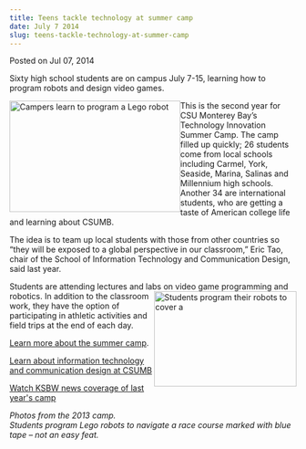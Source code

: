 ```yaml
---
title: Teens tackle technology at summer camp
date: July 7 2014
slug: teens-tackle-technology-at-summer-camp
---
```





<span class="date">Posted on Jul 07, 2014    </span>
<p>Sixty high school students are on campus July 7-15, learning how
to program robots and design video games.</p>
<p><img alt="Campers learn to program a Lego robot" src="http://news.csumb.edu/sites/default/files/65/attachments/news/images/programming_a_robot.png" style="width:300px; height:195px; float:left">This is the second
year for CSU Monterey Bay&#x2019;s Technology Innovation Summer Camp. The
camp filled up quickly; 26 students come from local schools
including Carmel, York, Seaside, Marina, Salinas and Millennium
high schools. Another 34 are international students, who are
getting a taste of American college life and learning about
CSUMB.</img></p>
<p>The idea is to team up local students with those from other
countries so &#x201C;they will be exposed to a global perspective in our
classroom,&#x201D; Eric Tao, chair of the School of Information Technology
and Communication Design, said last year.</p>
<p>Students are attending lectures and labs on video game
programming and robotics. In addition to the&#xA0;<img alt="Students program their robots to cover a " src="http://news.csumb.edu/sites/default/files/65/attachments/news/images/robot_course.png" style="width:250px; height:167px; float:right">classroom work,
they have the option of participating in athletic activities and
field trips at the end of each day.</img></p>
<p><a href="http://itcdland.csumb.edu/~leaps/projects.html" rel="nofollow">Learn more about the summer camp</a>.&#xA0;</p>
<p><a href="http://itcd.csumb.edu" rel="nofollow">Learn about
information technology and communication design at CSUMB</a></p>
<p><a href="http://www.ksbw.com/news/central-california/santa-cruz/technology-and-innovation-on-the-central-coast/-/5738976/20992806/-/qpxg3pz/-/index.html" rel="nofollow">Watch KSBW news coverage of last year&apos;s camp</a></p>
<p><em>Photos from the 2013 camp.<br>
Students program Lego robots to navigate a race course marked with
blue tape &#x2013; not an easy feat.</br></em></p>
<p><br>
<br>
&#xA0;</br></br></p>






